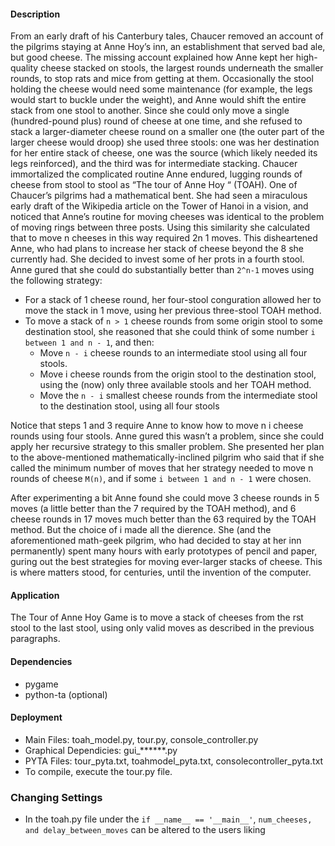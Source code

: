 #### Description

From an early draft of his Canterbury tales, Chaucer removed an account of the pilgrims staying at Anne Hoy’s inn, an establishment that served bad ale, but good cheese. The missing account explained how Anne kept her high-quality cheese stacked on stools, the largest rounds underneath the smaller rounds, to stop rats and mice from getting at them.
Occasionally the stool holding the cheese would need some maintenance (for example, the legs would start to buckle under the weight), and Anne would shift the entire stack from one stool to another. Since she could only move a single (hundred-pound plus) round of cheese at one time, and she refused to stack a larger-diameter cheese round on a smaller one (the outer part of the larger cheese would droop) she used three stools: one was her destination for her entire stack of cheese, one was the source (which likely needed its legs reinforced), and the third was for intermediate stacking. Chaucer immortalized the complicated routine Anne endured, lugging rounds of cheese from stool to stool as “The tour of Anne Hoy “ (TOAH).
One of Chaucer’s pilgrims had a mathematical bent. She had seen a miraculous early draft of the
Wikipedia article on the Tower of Hanoi in a vision, and noticed that Anne’s routine for moving cheeses was identical to the problem of moving rings between three posts. Using this similarity she calculated that to move n cheeses in this way required 2n 1 moves. This disheartened Anne, who had plans to increase her stack of cheese beyond the 8 she currently had. She decided to invest some of her prots in a fourth stool.
Anne gured that she could do substantially better than ```2^n-1``` moves using the following strategy:

* For a stack of 1 cheese round, her four-stool conguration allowed her to move the stack in 1 move, using her previous three-stool TOAH method.
* To move a stack of ```n > 1``` cheese rounds from some origin stool to some destination stool, she reasoned that she could think of some number ```i between 1 and n - 1```, and then:
    * Move ```n - i``` cheese rounds to an intermediate stool using all four stools.
    * Move i cheese rounds from the origin stool to the destination stool, using the (now) only three available stools and her TOAH method.
    * Move the ```n - i``` smallest cheese rounds from the intermediate stool to the destination stool, using all four stools

Notice that steps 1 and 3 require Anne to know how to move n i cheese rounds using four stools. Anne gured this wasn’t a problem, since she could apply her recursive strategy to this smaller problem. She presented her plan to the above-mentioned mathematically-inclined pilgrim who said that if she called the minimum number of moves that her strategy needed to move n rounds of cheese ```M(n)```, and if some ```i between 1 and n - 1``` were chosen.

After experimenting a bit Anne found she could move 3 cheese rounds in 5 moves (a little better than the 7 required by the TOAH method), and 6 cheese rounds in 17 moves much better than the 63 required by the TOAH method. But the choice of i made all the dierence. She (and the aforementioned math-geek pilgrim, who had decided to stay at her inn permanently) spent many hours with early prototypes of pencil and paper, guring out the best strategies for moving ever-larger stacks of cheese.
This is where matters stood, for centuries, until the invention of the computer.


#### Application
The Tour of Anne Hoy Game is to move a stack of cheeses from the rst stool to the last stool, using only valid moves as described in the previous paragraphs.

#### Dependencies
* pygame
* python-ta (optional)


#### Deployment
* Main Files: toah_model.py, tour.py, console_controller.py
* Graphical Dependicies: gui_******.py
* PYTA Files: tour_pyta.txt, toahmodel_pyta.txt, consolecontroller_pyta.txt
* To compile, execute the tour.py file.

### Changing Settings
* In the toah.py file under the ```if __name__ == '__main__'```, ```num_cheeses, and delay_between_moves``` can be altered to the users liking
